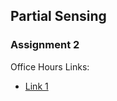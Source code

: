## Partial Sensing

### Assignment 2

Office Hours Links:
- [Link 1](https://drive.google.com/file/d/1cPMGvoi5cQwCGHJS9k77wkDPkET1yeQQ/view?usp=sharing)